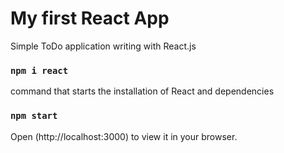 # My first React App
Simple ToDo application writing with React.js

### `npm i react`
command that starts the installation of React and dependencies

### `npm start`

Open (http://localhost:3000) to view it in your browser.
